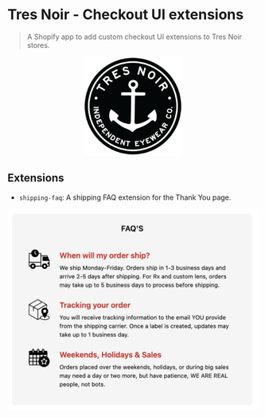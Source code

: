 # Tres Noir - Checkout UI extensions

> A Shopify app to add custom checkout UI extensions to Tres Noir stores.

<div align="center">
	<img src="./screenshots/TN-Circle.png" alt="Tres Noir" width="200">
</div>

## Extensions

- `shipping-faq`: A shipping FAQ extension for the Thank You page.

<div align="center">
	<img src="./screenshots/shipping-faq-screenshot.jpg" alt="Shipping Faq - App Block" width="600">
</div>
